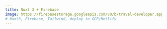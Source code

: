 ```yaml
---
title: Nuxt 3 + Firebase
image: https://firebasestorage.googleapis.com/v0/b/travel-developer.appspot.com/o/work%2Fjet-1.jpg?alt=media&token=df75e0fa-4702-4467-9739-6318845be166
# Nuxt3, Firebase, Tailwind, deploy to GCP/Netlify
---
```

